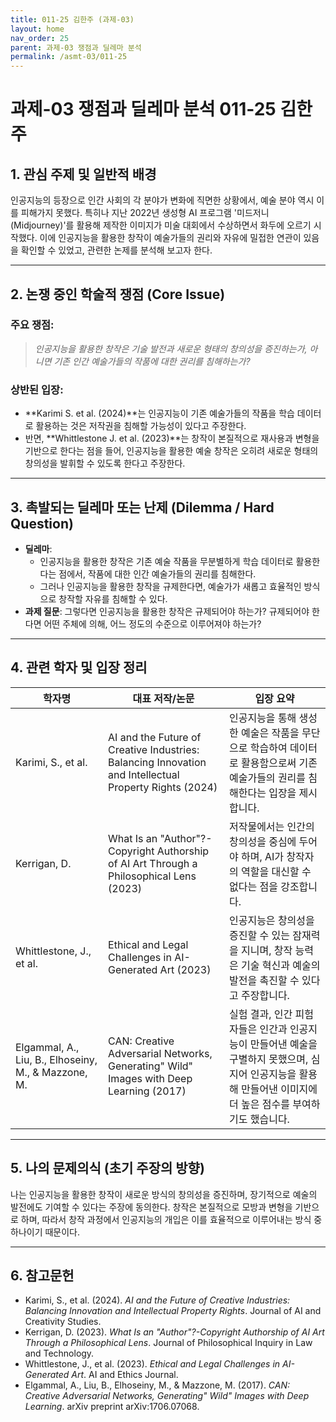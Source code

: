 ```yaml
---
title: 011-25 김한주 (과제-03)
layout: home
nav_order: 25
parent: 과제-03 쟁점과 딜레마 분석
permalink: /asmt-03/011-25
---
```


# 과제-03 쟁점과 딜레마 분석 011-25 김한주 

## 1. 관심 주제 및 일반적 배경

인공지능의 등장으로 인간 사회의 각 분야가 변화에 직면한 상황에서, 예술 분야 역시 이를 피해가지 못했다. 특히나 지난 2022년 생성형 AI 프로그램 '미드저니(Midjourney)'를 활용해 제작한 이미지가 미술 대회에서 수상하면서 화두에 오르기 시작했다. 이에 인공지능을 활용한 창작이 예술가들의 권리와 자유에 밀접한 연관이 있음을 확인할 수 있었고, 관련한 논제를 분석해 보고자 한다.

---

## 2. 논쟁 중인 학술적 쟁점 (Core Issue)

### 주요 쟁점:  

> *인공지능을 활용한 창작은 기술 발전과 새로운 형태의 창의성을 증진하는가, 아니면 기존 인간 예술가들의 작품에 대한 권리를 침해하는가?*

### 상반된 입장:
- **Karimi S. et al. (2024)**는 인공지능이 기존 예술가들의 작품을 학습 데이터로 활용하는 것은 저작권을 침해할 가능성이 있다고 주장한다.
- 반면, **Whittlestone J. et al. (2023)**는 창작이 본질적으로 재사용과 변형을 기반으로 한다는 점을 들어, 인공지능을 활용한 예술 창작은 오히려 새로운 형태의 창의성을 발휘할 수 있도록 한다고 주장한다.

---

## 3. 촉발되는 딜레마 또는 난제 (Dilemma / Hard Question)

- **딜레마**: 
  - 인공지능을 활용한 창작은 기존 예술 작품을 무분별하게 학습 데이터로 활용한다는 점에서, 작품에 대한 인간 예술가들의 권리를 침해한다.  
  - 그러나 인공지능을 활용한 창작을 규제한다면, 예술가가 새롭고 효율적인 방식으로 창작할 자유를 침해할 수 있다.
- **과제 질문**: 그렇다면 인공지능을 활용한 창작은 규제되어야 하는가? 규제되어야 한다면 어떤 주체에 의해, 어느 정도의 수준으로 이루어져야 하는가?

---

## 4. 관련 학자 및 입장 정리

| 학자명                    | 대표 저작/논문                                                           | 입장 요약                                                                                                                                                       |
|-------------------------------|-------------------------------------------------------------------------------|-------------------------------------------------------------------------------------------------------------------------------------------------------------------|
| Karimi, S., et al.             | AI and the Future of Creative Industries: Balancing Innovation and Intellectual Property Rights (2024) | 인공지능을 통해 생성한 예술은 작품을 무단으로 학습하여 데이터로 활용함으로써 기존 예술가들의 권리를 침해한다는 입장을 제시합니다. |
| Kerrigan, D.                    | What Is an "Author"?-Copyright Authorship of AI Art Through a Philosophical Lens (2023) | 저작물에서는 인간의 창의성을 중심에 두어야 하며, AI가 창작자의 역할을 대신할 수 없다는 점을 강조합니다. |
| Whittlestone, J., et al.       | Ethical and Legal Challenges in AI-Generated Art (2023)                        | 인공지능은 창의성을 증진할 수 있는 잠재력을 지니며, 창작 능력은 기술 혁신과 예술의 발전을 촉진할 수 있다고 주장합니다. |
| Elgammal, A., Liu, B., Elhoseiny, M., & Mazzone, M. | CAN: Creative Adversarial Networks, Generating" Wild" Images with Deep Learning (2017) | 실험 결과, 인간 피험자들은 인간과 인공지능이 만들어낸 예술을 구별하지 못했으며, 심지어 인공지능을 활용해 만들어낸 이미지에 더 높은 점수를 부여하기도 했습니다. |


---

## 5. 나의 문제의식 (초기 주장의 방향)

나는 인공지능을 활용한 창작이 새로운 방식의 창의성을 증진하며, 장기적으로 예술의 발전에도 기여할 수 있다는 주장에 동의한다. 창작은 본질적으로 모방과 변형을 기반으로 하며, 따라서 창작 과정에서 인공지능의 개입은 이를 효율적으로 이루어내는 방식 중 하나이기 때문이다.

---

## 6. 참고문헌

- Karimi, S., et al. (2024). *AI and the Future of Creative Industries: Balancing Innovation and Intellectual Property Rights*. Journal of AI and Creativity Studies.  
- Kerrigan, D. (2023). *What Is an "Author"?-Copyright Authorship of AI Art Through a Philosophical Lens*. Journal of Philosophical Inquiry in Law and Technology.  
- Whittlestone, J., et al. (2023). *Ethical and Legal Challenges in AI-Generated Art*. AI and Ethics Journal.  
- Elgammal, A., Liu, B., Elhoseiny, M., & Mazzone, M. (2017). *CAN: Creative Adversarial Networks, Generating" Wild" Images with Deep Learning*. arXiv preprint arXiv:1706.07068.
